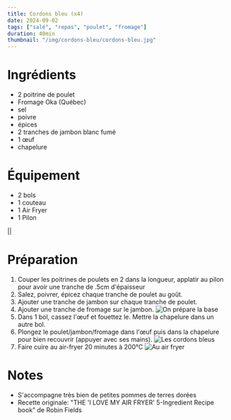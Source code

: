 ```yaml
---
title: Cordons bleu (x4)
date: 2024-09-02
tags: ["salé", "repas", "poulet", "fromage"]
duration: 40min
thumbnail: "/img/cordons-bleu/cordons-bleu.jpg"
---
```


# Ingrédients

+ 2 poitrine de poulet
+ Fromage Oka (Québec)
+ sel
+ poivre
+ épices
+ 2 tranches de jambon blanc fumé
+ 1 œuf
+ chapelure

# Équipement

+ 2 bols
+ 1 couteau
+ 1 Air Fryer
+ 1 Pilon

||

# Préparation

1. Couper les poitrines de poulets en 2 dans la longueur, applatir au pilon pour avoir une tranche de .5cm d'épaisseur
2. Salez, poivrer, épicez chaque tranche de poulet au goût.
3. Ajouter une tranche de jambon sur chaque tranche de poulet.
4. Ajouter une tranche de fromage sur le jambon.
![On prépare la base](/img/cordons-bleu/cordons-bleu-step-4.jpg)
5. Dans 1 bol, cassez l'œuf et fouettez le. Mettre la chapelure dans un autre bol.
6. Plongez le poulet/jambon/fromage dans l'œuf puis dans la chapelure pour bien recouvrir (appuyer avec ses mains).
![Les cordons bleus](/img/cordons-bleu/cordons-bleu-step-6.jpg)
7. Faire cuire au air-fryer 20 minutes à 200°C
![Au air fryer](/img/cordons-bleu/cordons-bleu-step-7.jpg)


# Notes

+ S'accompagne très bien de petites pommes de terres dorées
+ Recette originale: "THE 'I LOVE MY AIR FRYER' 5-Ingredient Recipe book" de Robin Fields
